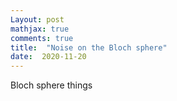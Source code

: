 ```yaml
---
Layout: post
mathjax: true
comments: true
title:  "Noise on the Bloch sphere"
date:  2020-11-20
---
```


<div id="sketch-holder"></div>

Bloch sphere things

<html>
<head>

<script src="https://cdn.jsdelivr.net/npm/p5@1.1.9/lib/p5.js"></script>
<script>

let phase, bit, phaseBit, depol, depolFactor, phaseRad, bitRad, phaseBitRad;
let rad0=100;

function setup() {
  createCanvas(400, 400, WEBGL);
  phase = createSlider(1,24, 1);
  phase.position(5, 10+90);
  phase.style('width', '80px');
  bit = createSlider(1,24, 1);
  bit.position(width-85,10+90);
  bit.style('width', '80px');
  phaseBit = createSlider(1,24, 1);
  phaseBit.position(5,height-25+90);
  phaseBit.style('width', '80px');
  depol = createSlider(1,24, 1);
  depol.position(width-85, height-25+90);
  depol.style('width', '80px');
}

function draw() {
  background(205, 105, 94);
  fill(255);
  directionalLight(250, 250, 250, 0.8, 0.5, -1);
  
  strokeWeight(0);
  depolFactor = (24-depol.value())/24+0.1;
  rad = depolFactor*rad0;
  phaseRad = depolFactor*phase.value();
  bitRad = depolFactor*bit.value();
  phaseBitRad = depolFactor*phaseBit.value();
  
  ellipsoid(rad-phaseRad-phaseBitRad,rad-bitRad-phaseBitRad,rad-bitRad-phaseRad,24,24);
  strokeWeight(1);
  noFill();
  stroke(255);
  circle(0,0,2*rad0+10);
  rotateX(PI/2);
  stroke(100,140,20);
  circle(0,0,2*rad0+10);
  rotateX(-PI/2);
  rotateY(PI/2);
  stroke(100,40,200);
  circle(0,0,2*rad0+10);
  rotateY(-PI/2);
  
  orbitControl(3,3,3);
}
</script>
</head>
</html>
